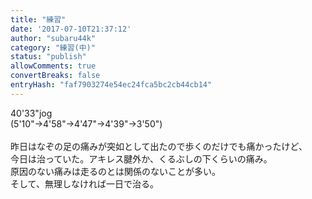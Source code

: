 ```yaml
---
title: "練習"
date: '2017-07-10T21:37:12'
author: "subaru44k"
category: "練習(中)"
status: "publish"
allowComments: true
convertBreaks: false
entryHash: "faf7903274e54ec24fca5bc2cb44cb14"
---
```

40'33"jog<br>
(5'10"→4'58"→4'47"→4'39"→3'50")<br>
<br>
昨日はなぞの足の痛みが突如として出たので歩くのだけでも痛かったけど、<br>
今日は治っていた。アキレス腱外か、くるぶしの下くらいの痛み。<br>
原因のない痛みは走るのとは関係のないことが多い。<br>
そして、無理しなければ一日で治る。
